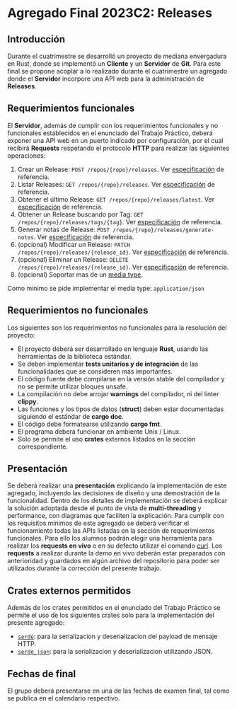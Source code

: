 # Agregado Final 2023C2: Releases

## Introducción

Durante el cuatrimestre se desarrolló un proyecto de mediana envergadura en Rust, donde se implementó un **Cliente** y un **Servidor** de **Git**. Para este final se propone acoplar a lo realizado durante el cuatrimestre un agregado donde el **Servidor** incorpore una API web para la administración de **Releases**. 


## Requerimientos funcionales

El **Servidor**, además de cumplir con los requerimientos funcionales y no funcionales establecidos en el enunciado del Trabajo Práctico, deberá exponer una API web en un puerto indicado por configuración, por el cual recibirá **Requests** respetando el protocolo **HTTP** para realizar las siguientes operaciones: 
1. Crear un Release: `POST /repos/{repo}/releases`. Ver [especificación](https://docs.github.com/en/rest/releases/releases?apiVersion=2022-11-28#create-a-release) de referencia.
2. Listar Releases: `GET /repos/{repo}/releases`. Ver [especificación](https://docs.github.com/en/rest/releases/releases?apiVersion=2022-11-28#list-releases) de referencia.
3. Obtener el último Release: `GET /repos/{repo}/releases/latest`. Ver [especificación](https://docs.github.com/en/rest/releases/releases?apiVersion=2022-11-28#get-the-latest-release) de referencia.
4. Obtener un Release buscando por Tag: `GET /repos/{repo}/releases/tags/{tag}`. Ver [especificación](https://docs.github.com/en/rest/releases/releases?apiVersion=2022-11-28#get-a-release-by-tag-name) de referencia.
5. Generar notas de Release: `POST /repos/{repo}/releases/generate-notes`. Ver [especificación](https://docs.github.com/en/rest/releases/releases?apiVersion=2022-11-28#generate-release-notes-content-for-a-release) de referencia.
6. (opcional) Modificar un Release: `PATCH /repos/{repo}/releases/{release_id}`. Ver [especificación](https://docs.github.com/en/rest/releases/releases?apiVersion=2022-11-28#update-a-release) de referencia.
7. (opcional) Eliminar un Release: `DELETE /repos/{repo}/releases/{release_id}`. Ver [especificación](https://docs.github.com/en/rest/releases/releases?apiVersion=2022-11-28#delete-a-release) de referencia.
8. (opcional) Soportar mas de un [media type](https://developer.mozilla.org/en-US/docs/Web/HTTP/Basics_of_HTTP/MIME_types).

Como mínimo se pide implementar el media type: `application/json`


## Requerimientos no funcionales
Los siguientes son los requerimientos no funcionales para la resolución del proyecto:
* El proyecto deberá ser desarrollado en lenguaje **Rust**, usando las herramientas de la biblioteca estándar.
* Se deben implementar **tests unitarios y de integración** de las funcionalidades que se consideren más importantes.
* El código fuente debe compilarse en la versión stable del compilador y no se permite utilizar bloques unsafe.
* La compilación no debe arrojar **warnings** del compilador, ni del linter **clippy**.
* Las funciones y los tipos de datos (**struct**) deben estar documentadas siguiendo el estándar de **cargo doc**.
* El código debe formatearse utilizando **cargo fmt**.
* El programa deberá funcionar en ambiente Unix / Linux.
* Solo se permite el uso **crates** externos listados en la sección correspondiente.


## Presentación
Se deberá realizar una **presentación** explicando la implementación de este agregado, incluyendo las decisiones de diseño y una demostración de la funcionalidad. 
Dentro de los detalles de implementación se deberá explicar la solución adoptada desde el punto de vista de **multi-threading** y performance, con diagramas que faciliten la explicación.
Para cumplir con los requisitos mínimos de este agregado se deberá verificar el funcionamiento todas las APIs listadas en la sección de requerimientos funcionales. Para ello los alumnos podrán elegir una herramienta para realizar los **requests en vivo** o en su defecto utilizar el comando [curl](https://curl.se/).
Los **requests** a realizar durante la demo en vivo deberán estar preparados con anterioridad y guardados en algún archivo del repositorio para poder ser utilizados durante la corrección del presente trabajo.


## Crates externos permitidos
Además de los crates permitidos en el enunciado del Trabajo Práctico se permite el uso de los siguientes crates solo para la implementación del presente agregado:

- [`serde`](https://crates.io/crates/serde): para la serializacion y deserializacion del payload de mensaje HTTP.
- [`serde_json`](https://crates.io/crates/serde_json): para la serializacion y deserializacion utilizando JSON.


## Fechas de final
El grupo deberá presentarse en una de las fechas de examen final, tal como se publica en el calendario respectivo.
